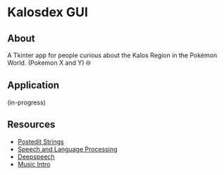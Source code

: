 # Kalosdex GUI

## About
A Tkinter app for people curious about the Kalos Region in the Pokémon World. (Pokemon X and Y) :globe_with_meridians:

## Application

(in-progress)

## Resources
- [Postedit Strings](https://arxiv.org/ftp/arxiv/papers/1203/1203.5255.pdf)
- [Speech and Language Processing](https://web.stanford.edu/~jurafsky/slp3/)
- [Deepspeech](https://github.com/mozilla/DeepSpeech)
- [Music Intro](https://www.youtube.com/watch?v=ZDlQbDyyz3E)
